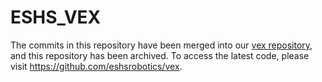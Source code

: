 # ESHS_VEX

The commits in this repository have been merged into our [vex repository](https://github.com/eshsrobotics/vex), and this repository has been archived.  To access the latest code, please visit https://github.com/eshsrobotics/vex.
